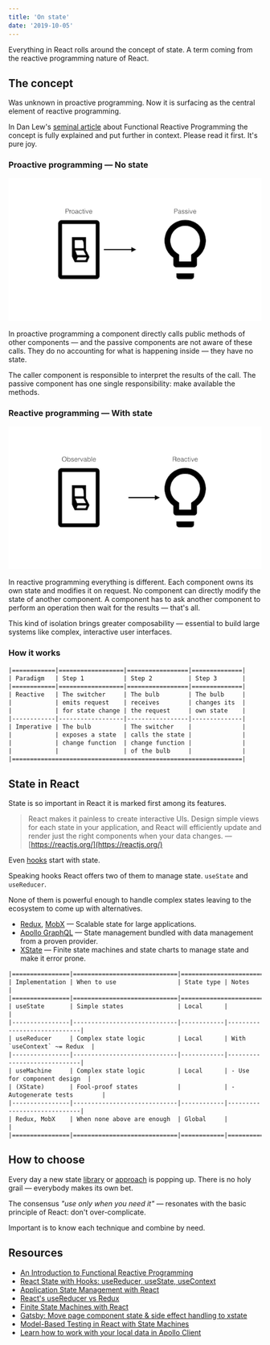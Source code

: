 ```yaml
---
title: 'On state'
date: '2019-10-05'
---
```


Everything in React rolls around the concept of state. A term coming from the reactive programming nature of React.

<!--more-->

## The concept

Was unknown in proactive programming. Now it is surfacing as the central element of reactive programming.

In Dan Lew's [seminal article](https://blog.danlew.net/2017/07/27/an-introduction-to-functional-reactive-programming/) about Functional Reactive Programming the concept is fully explained and put further in context. Please read it first. It's pure joy.

### Proactive programming &mdash; No state

![Proactive](proactive.png)

In proactive programming a component directly calls public methods of other components &mdash; and the passive components are not aware of these calls. They do no accounting for what is happening inside &mdash; they have no state. 

The caller component is responsible to interpret the results of the call. The passive component has one single responsibility: make available the methods.

### Reactive programming &mdash; With state

![Reactive](reactive.png)

In reactive programming everything is different. Each component owns its own state and modifies it on request. No component can directly modify the state of another component. A component has to ask another component to perform an operation then wait for the results &mdash; that's all.

This kind of isolation brings greater composability &mdash; essential to build large systems like complex, interactive user interfaces.

### How it works

```
|============|==================|=================|==============|
| Paradigm   | Step 1           | Step 2          | Step 3       |
|============|==================|=================|==============|
| Reactive   | The switcher     | The bulb        | The bulb     |
|            | emits request    | receives        | changes its  |
|            | for state change | the request     | own state    |
|------------|------------------|-----------------|--------------|
| Imperative | The bulb         | The switcher    |              |
|            | exposes a state  | calls the state |              |
|            | change function  | change function |              |
|            |                  | of the bulb     |              |
|================================================================|
```

## State in React

State is so important in React it is marked first among its features.

> React makes it painless to create interactive UIs. Design simple views for each state in your application, and React will efficiently update and render just the right components when your data changes. &mdash; [https://reactjs.org/](https://reactjs.org/)

Even [hooks](https://reactjs.org/docs/hooks-reference.html) start with state. 

Speaking hooks React offers two of them to manage state. `useState` and `useReducer`.

None of them is powerful enough to handle complex states leaving to the ecosystem to come up with  alternatives.

- [Redux](https://redux.js.org/), [MobX](https://mobx.js.org/) &mdash; Scalable state for large applications.
- [Apollo GraphQL](https://www.apollographql.com/docs/react/essentials/local-state/) &mdash; State management bundled with data management from a proven provider.
- [XState](https://css-tricks.com/finite-state-machines-with-react/) &mdash; Finite state machines and state charts to manage state and make it error prone.

```
|================|=============================|===========================================
| Implementation | When to use                 | State type | Notes                       |
|================|=============================|===========================================
| useState       | Simple states               | Local      |                             |
|----------------|-----------------------------|------------|-----------------------------|
| useReducer     | Complex state logic         | Local      | With `useContext` ~= Redux  |
|----------------|-----------------------------|------------|-----------------------------|
| useMachine     | Complex state logic         | Local      | - Use for component design  |
| (XState)       | Fool-proof states           |            | - Autogenerate tests        |
|----------------|-----------------------------|------------|-----------------------------|
| Redux, MobX    | When none above are enough  | Global     |                             |
|================|=============================|============|=============================|
```

## How to choose

Every day a new state [library](https://twitter.com/DavidKPiano/status/1180174113954029570) or [approach](https://twitter.com/dai_shi/status/1178106720108679168) is popping up. There is no holy grail &mdash; everybody makes its own bet.

The consensus *"use only when you need it"* &mdash; resonates with the basic principle of React: don't over-complicate. 

Important is to know each technique and combine by need.

## Resources

- [An Introduction to Functional Reactive Programming](https://blog.danlew.net/2017/07/27/an-introduction-to-functional-reactive-programming/)
- [React State with Hooks: useReducer, useState, useContext](https://www.robinwieruch.de/react-state-usereducer-usestate-usecontext/)
- [Application State Management with React](https://kentcdodds.com/blog/application-state-management-with-react)
- [React's useReducer vs Redux](https://www.robinwieruch.de/redux-vs-usereducer/)
- [Finite State Machines with React](https://css-tricks.com/finite-state-machines-with-react/)
- [Gatsby: Move page component state & side effect handling to xstate](https://github.com/gatsbyjs/gatsby/pull/11897)
- [Model-Based Testing in React with State Machines](https://css-tricks.com/model-based-testing-in-react-with-state-machines/)
- [Learn how to work with your local data in Apollo Client](https://www.apollographql.com/docs/react/essentials/local-state/)